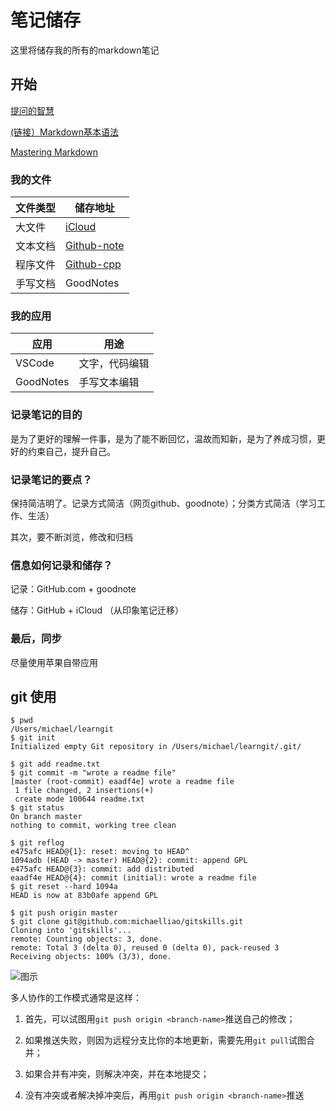 # 笔记储存

这里将储存我的所有的markdown笔记

## 开始

[提问的智慧](https://github.com/ryanhanwu/How-To-Ask-Questions-The-Smart-Way/blob/master/README-zh_CN.md)

[(链接）Markdown基本语法](https://www.jianshu.com/p/191d1e21f7ed)

[Mastering Markdown](https://guides.github.com/features/mastering-markdown/)


### 我的文件

|文件类型|储存地址|
|-|-|
|大文件|[iCloud](https://www.icloud.com/)|
|文本文档|[Github-note](https://github.com/Steven147/note)|
|程序文件|[Github-cpp](https://github.com/Steven147/cpp)|
|手写文档|GoodNotes|

### 我的应用

|应用|用途|
|-|-|
|VSCode|文字，代码编辑|
|GoodNotes|手写文本编辑|


### 记录笔记的目的

是为了更好的理解一件事，是为了能不断回忆，温故而知新，是为了养成习惯，更好的约束自己，提升自己。

### 记录笔记的要点？

保持简洁明了。记录方式简洁（网页github、goodnote）；分类方式简洁（学习工作、生活）

其次，要不断浏览，修改和归档

### 信息如何记录和储存？

记录：GitHub.com + goodnote

储存：GitHub + iCloud （从印象笔记迁移）

### 最后，同步

尽量使用苹果自带应用

## git 使用

``` 
$ pwd
/Users/michael/learngit 
$ git init
Initialized empty Git repository in /Users/michael/learngit/.git/

$ git add readme.txt
$ git commit -m "wrote a readme file"
[master (root-commit) eaadf4e] wrote a readme file
 1 file changed, 2 insertions(+)
 create mode 100644 readme.txt
$ git status
On branch master
nothing to commit, working tree clean

$ git reflog
e475afc HEAD@{1}: reset: moving to HEAD^
1094adb (HEAD -> master) HEAD@{2}: commit: append GPL
e475afc HEAD@{3}: commit: add distributed
eaadf4e HEAD@{4}: commit (initial): wrote a readme file
$ git reset --hard 1094a
HEAD is now at 83b0afe append GPL

$ git push origin master
$ git clone git@github.com:michaelliao/gitskills.git
Cloning into 'gitskills'...
remote: Counting objects: 3, done.
remote: Total 3 (delta 0), reused 0 (delta 0), pack-reused 3
Receiving objects: 100% (3/3), done.

```

![图示](https://www.liaoxuefeng.com/files/attachments/919020037470528/0)

多人协作的工作模式通常是这样：

1. 首先，可以试图用`git push origin <branch-name>`推送自己的修改；

2. 如果推送失败，则因为远程分支比你的本地更新，需要先用`git pull`试图合并；

3. 如果合并有冲突，则解决冲突，并在本地提交；

4. 没有冲突或者解决掉冲突后，再用`git push origin <branch-name>`推送